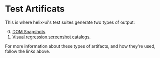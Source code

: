 # Test Artificats

This is where helix-ui's test suites generate two types of output:

0. [DOM Snapshots](https://github.com/rackerlabs/helix-ui/wiki/Testing#dom-snapshots).
0. [Visual regression screenshot catalogs](https://github.com/rackerlabs/helix-ui/wiki/Testing#introduction).

For more information about these types of artifacts, and how they're used, follow the links above.
